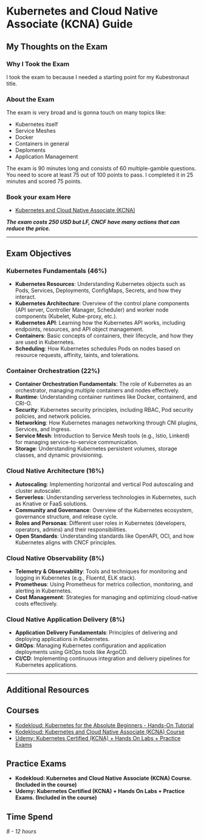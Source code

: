 # Kubernetes and Cloud Native Associate (KCNA) Guide

## My Thoughts on the Exam

### Why I Took the Exam
I took the exam to because I needed a starting point for my Kubestronaut title.

### About the Exam
The exam is very broad and is gonna touch on many topics like:
- Kubernetes itself
- Service Meshes
- Docker
- Containers in general
- Deploments
- Application Management

The exam is 90 minutes long and consists of 60 multiple-gamble questions. You need to score at least 75 out of 100 points to pass. I completed it in 25 minutes and scored 75 points.

### Book your exam Here
- [Kubernetes and Cloud Native Associate (KCNA)](https://training.linuxfoundation.org/certification/kubernetes-cloud-native-associate/)

***The exam costs 250 USD but LF, CNCF have many actions that can reduce the price.***

---

## Exam Objectives

### Kubernetes Fundamentals (46%)
- **Kubernetes Resources**: Understanding Kubernetes objects such as Pods, Services, Deployments, ConfigMaps, Secrets, and how they interact.
- **Kubernetes Architecture**: Overview of the control plane components (API server, Controller Manager, Scheduler) and worker node components (Kubelet, Kube-proxy, etc.).
- **Kubernetes API**: Learning how the Kubernetes API works, including endpoints, resources, and API object management.
- **Containers**: Basic concepts of containers, their lifecycle, and how they are used in Kubernetes.
- **Scheduling**: How Kubernetes schedules Pods on nodes based on resource requests, affinity, taints, and tolerations.

### Container Orchestration (22%)
- **Container Orchestration Fundamentals**: The role of Kubernetes as an orchestrator, managing multiple containers and nodes effectively.
- **Runtime**: Understanding container runtimes like Docker, containerd, and CRI-O.
- **Security**: Kubernetes security principles, including RBAC, Pod security policies, and network policies.
- **Networking**: How Kubernetes manages networking through CNI plugins, Services, and Ingress.
- **Service Mesh**: Introduction to Service Mesh tools (e.g., Istio, Linkerd) for managing service-to-service communication.
- **Storage**: Understanding Kubernetes persistent volumes, storage classes, and dynamic provisioning.

### Cloud Native Architecture (16%)
- **Autoscaling**: Implementing horizontal and vertical Pod autoscaling and cluster autoscaler.
- **Serverless**: Understanding serverless technologies in Kubernetes, such as Knative or FaaS solutions.
- **Community and Governance**: Overview of the Kubernetes ecosystem, governance structure, and release cycle.
- **Roles and Personas**: Different user roles in Kubernetes (developers, operators, admins) and their responsibilities.
- **Open Standards**: Understanding standards like OpenAPI, OCI, and how Kubernetes aligns with CNCF principles.

### Cloud Native Observability (8%)
- **Telemetry & Observability**: Tools and techniques for monitoring and logging in Kubernetes (e.g., Fluentd, ELK stack).
- **Prometheus**: Using Prometheus for metrics collection, monitoring, and alerting in Kubernetes.
- **Cost Management**: Strategies for managing and optimizing cloud-native costs effectively.

### Cloud Native Application Delivery (8%)
- **Application Delivery Fundamentals**: Principles of delivering and deploying applications in Kubernetes.
- **GitOps**: Managing Kubernetes configuration and application deployments using GitOps tools like ArgoCD.
- **CI/CD**: Implementing continuous integration and delivery pipelines for Kubernetes applications.

---

## Additional Resources

## Courses
- [Kodekloud: Kubernetes for the Absolute Beginners - Hands-On Tutorial](https://learn.kodekloud.com/user/courses/kubernetes-for-the-absolute-beginners-hands-on-tutorial)
- [Kodekloud: Kubernetes and Cloud Native Associate (KCNA) Course](https://learn.kodekloud.com/user/courses/kubernetes-and-cloud-native-associate-kcna)
- [Udemy: Kubernetes Certified (KCNA) + Hands On Labs + Practice Exams](https://www.udemy.com/course/dive-into-cloud-native-containers-kubernetes-and-the-kcna)

## Practice Exams
- **Kodekloud: Kubernetes and Cloud Native Associate (KCNA) Course. (Included in the course)**
- **Udemy: Kubernetes Certified (KCNA) + Hands On Labs + Practice Exams. (Included in the course)**

## Time Spend
*8 - 12 hours*